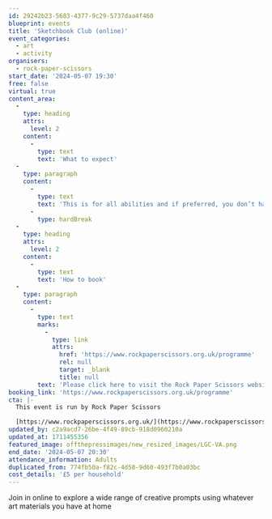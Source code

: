 ```yaml
---
id: 29242b23-5683-4377-9c29-5737daa4f460
blueprint: events
title: 'Sketchbook Club (online)'
event_categories:
  - art
  - activity
organisers:
  - rock-paper-scissors
start_date: '2024-05-07 19:30'
free: false
virtual: true
content_area:
  -
    type: heading
    attrs:
      level: 2
    content:
      -
        type: text
        text: 'What to expect'
  -
    type: paragraph
    content:
      -
        type: text
        text: 'This is for all abilities and if preferred, you don’t have to be visible or contribute in any way if you choose. Everybody is welcome!'
      -
        type: hardBreak
  -
    type: heading
    attrs:
      level: 2
    content:
      -
        type: text
        text: 'How to book'
  -
    type: paragraph
    content:
      -
        type: text
        marks:
          -
            type: link
            attrs:
              href: 'https://www.rockpaperscissors.org.uk/programme'
              rel: null
              target: _blank
              title: null
        text: 'Please click here to visit the Rock Paper Scissors website and book your place.'
booking_link: 'https://www.rockpaperscissors.org.uk/programme'
cta: |-
  This event is run by Rock Paper Scissors

  [https://www.rockpaperscissors.org.uk/](https://www.rockpaperscissors.org.uk/)
updated_by: c2a9acd7-26be-4f49-89cb-918d0960210a
updated_at: 1711455356
featured_image: offthepressimages/new_resized_images/LGC-VA.png
end_date: '2024-05-07 20:30'
attendance_information: Adults
duplicated_from: 774fb50a-f82c-4d58-9d60-493f7b0a03bc
cost_details: '£5 per household'
---
```

Join in online to explore a wide range of creative prompts using whatever art materials you have at home